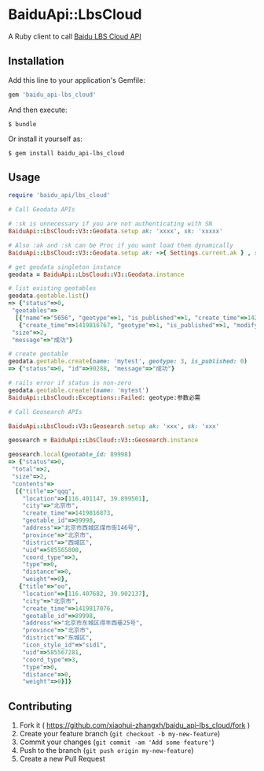 # BaiduApi::LbsCloud

A Ruby client to call [Baidu LBS Cloud API](http://developer.baidu.com/map/index.php?title=lbscloud)

## Installation

Add this line to your application's Gemfile:

```ruby
gem 'baidu_api-lbs_cloud'
```

And then execute:

    $ bundle

Or install it yourself as:

    $ gem install baidu_api-lbs_cloud

## Usage

```ruby
require 'baidu_api/lbs_cloud'

# Call Geodata APIs

# :sk is unnecessary if you are not authenticating with SN
BaiduApi::LbsCloud::V3::Geodata.setup ak: 'xxxx', sk: 'xxxxx'

# Also :ak and :sk can be Proc if you want load them dynamically
BaiduApi::LbsCloud::V3::Geodata.setup ak: ->{ Settings.current.ak } , sk: -> { Settings.current.sk }

# get geodata singleton instance
geodata = BaiduApi::LbsCloud::V3::Geodata.instance

# list existing geotables
geodata.geotable.list()
=> {"status"=>0,
 "geotables"=>
  [{"name"=>"5656", "geotype"=>1, "is_published"=>1, "create_time"=>1420180426, "modify_time"=>1420180426, "id"=>90286},
   {"create_time"=>1419816767, "geotype"=>1, "is_published"=>1, "modify_time"=>1420180449, "name"=>"gogo", "id"=>89998}],
 "size"=>2,
 "message"=>"成功"}

# create geotable
geodata.geotable.create(name: 'mytest', geotype: 3, is_published: 0)
=> {"status"=>0, "id"=>90288, "message"=>"成功"}

# rails error if status is non-zero
geodata.geotable.create!(name: 'mytest')
BaiduApi::LbsCloud::Exceptions::Failed: geotype:参数必需

# Call Geosearch APIs

BaiduApi::LbsCloud::V3::Geosearch.setup ak: 'xxx', sk: 'xxx'

geosearch = BaiduApi::LbsCloud::V3::Geosearch.instance

geosearch.local(geotable_id: 89998)
=> {"status"=>0,
 "total"=>2,
 "size"=>2,
 "contents"=>
  [{"title"=>"qqq",
    "location"=>[116.401147, 39.899501],
    "city"=>"北京市",
    "create_time"=>1419816873,
    "geotable_id"=>89998,
    "address"=>"北京市西城区煤市街146号",
    "province"=>"北京市",
    "district"=>"西城区",
    "uid"=>585565808,
    "coord_type"=>3,
    "type"=>0,
    "distance"=>0,
    "weight"=>0},
   {"title"=>"oo",
    "location"=>[116.407682, 39.902137],
    "city"=>"北京市",
    "create_time"=>1419817076,
    "geotable_id"=>89998,
    "address"=>"北京市东城区得丰西巷25号",
    "province"=>"北京市",
    "district"=>"东城区",
    "icon_style_id"=>"sid1",
    "uid"=>585567281,
    "coord_type"=>3,
    "type"=>0,
    "distance"=>0,
    "weight"=>0}]}

```


## Contributing

1. Fork it ( https://github.com/xiaohui-zhangxh/baidu_api-lbs_cloud/fork )
2. Create your feature branch (`git checkout -b my-new-feature`)
3. Commit your changes (`git commit -am 'Add some feature'`)
4. Push to the branch (`git push origin my-new-feature`)
5. Create a new Pull Request
